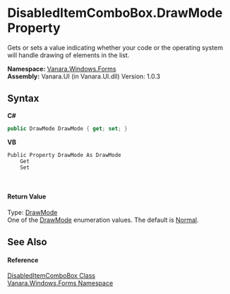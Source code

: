 # DisabledItemComboBox.DrawMode Property 
 

Gets or sets a value indicating whether your code or the operating system will handle drawing of elements in the list.

**Namespace:**&nbsp;<a href="c580cf52-4028-70db-28d0-f9b1abc03861">Vanara.Windows.Forms</a><br />**Assembly:**&nbsp;Vanara.UI (in Vanara.UI.dll) Version: 1.0.3

## Syntax

**C#**<br />
``` C#
public DrawMode DrawMode { get; set; }
```

**VB**<br />
``` VB
Public Property DrawMode As DrawMode
	Get
	Set
```

<br />

#### Return Value
Type: <a href="http://msdn2.microsoft.com/en-us/library/81d2a933" target="_blank">DrawMode</a><br />One of the <a href="http://msdn2.microsoft.com/en-us/library/81d2a933" target="_blank">DrawMode</a> enumeration values. The default is <a href="http://msdn2.microsoft.com/en-us/library/81d2a933" target="_blank">Normal</a>.

## See Also


#### Reference
<a href="521702b9-31d8-a11e-8366-a1cc513c66e3">DisabledItemComboBox Class</a><br /><a href="c580cf52-4028-70db-28d0-f9b1abc03861">Vanara.Windows.Forms Namespace</a><br />